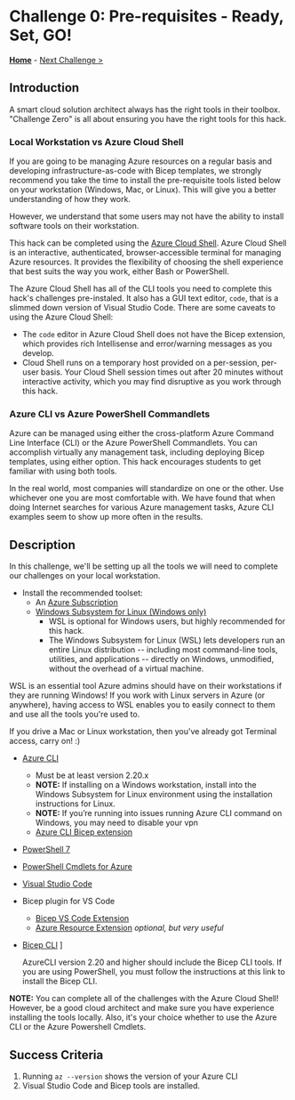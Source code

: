 # Challenge 0: Pre-requisites - Ready, Set, GO!

**[Home](../README.md)** - [Next Challenge >](./Bicep-Challenge-01.md)

## Introduction

A smart cloud solution architect always has the right tools in their toolbox. "Challenge Zero" is all about ensuring you have the right tools for this hack.

### Local Workstation vs Azure Cloud Shell

If you are going to be managing Azure resources on a regular basis and developing infrastructure-as-code with Bicep templates, we strongly recommend you take the time to install the pre-requisite tools listed below on your workstation (Windows, Mac, or Linux).  This will give you a better understanding of how they work.  

However, we understand that some users may not have the ability to install software tools on their workstation.

This hack can be completed using the [Azure Cloud Shell](https://shell.azure.com).  Azure Cloud Shell is an interactive, authenticated, browser-accessible terminal for managing Azure resources. It provides the flexibility of choosing the shell experience that best suits the way you work, either Bash or PowerShell.

The Azure Cloud Shell has all of the CLI tools you need to complete this hack's challenges pre-instaled. It also has a GUI text editor, `code`, that is a slimmed down version of Visual Studio Code. There are some caveats to using the Azure Cloud Shell:
- The `code` editor in Azure Cloud Shell does not have the Bicep extension, which provides rich Intellisense and error/warning messages as you develop.
- Cloud Shell runs on a temporary host provided on a per-session, per-user basis. Your Cloud Shell session times out after 20 minutes without interactive activity, which you may find disruptive as you work through this hack. 

### Azure CLI vs Azure PowerShell Commandlets

Azure can be managed using either the cross-platform Azure Command Line Interface (CLI) or the Azure PowerShell Commandlets. You can accomplish virtually any management task, including deploying Bicep templates, using either option.  This hack encourages students to get familiar with using both tools.

In the real world, most companies will standardize on one or the other.  Use whichever one you are most comfortable with. We have found that when doing Internet searches for various Azure management tasks, Azure CLI examples seem to show up more often in the results.

## Description

In this challenge, we'll be setting up all the tools we will need to complete our challenges on your local workstation.  

- Install the recommended toolset:
  - An [Azure Subscription](https://azure.microsoft.com/free/)
  - [Windows Subsystem for Linux (Windows only)](https://learn.microsoft.com/windows/wsl/install)
    - WSL is optional for Windows users, but highly recommended for this hack. 
    - The Windows Subsystem for Linux (WSL) lets developers run an entire Linux distribution -- including most command-line tools, utilities, and applications -- directly on Windows, unmodified, without the overhead of a virtual machine.

WSL is an essential tool Azure admins should have on their workstations if they are running Windows! If you work with Linux servers in Azure (or anywhere), having access to WSL enables you to easily connect to them and use all the tools you're used to.

If you drive a Mac or Linux workstation, then you've already got Terminal access, carry on! :)
  - [Azure CLI](https://docs.microsoft.com/en-us/cli/azure/install-azure-cli)
    - Must be at least version 2.20.x
    - **NOTE:** If installing on a Windows workstation, install into the Windows Subsystem for Linux environment using the installation instructions for Linux.
    - **NOTE:** If you’re running into issues running Azure CLI command on Windows, you may need to disable your vpn
    - [Azure CLI Bicep extension](https://learn.microsoft.com/azure/azure-resource-manager/bicep/install#azure-cli)
  - [PowerShell 7](https://learn.microsoft.com/powershell/scripting/install/installing-powershell)
  - [PowerShell Cmdlets for Azure](https://learn.microsoft.com/powershell/azure/install-az-ps)
  - [Visual Studio Code](https://code.visualstudio.com/)
  - Bicep plugin for VS Code
    - [Bicep VS Code Extension](https://marketplace.visualstudio.com/items?itemName=ms-azuretools.vscode-bicep)
    - [Azure Resource Extension](https://marketplace.visualstudio.com/items?itemName=ms-azuretools.vscode-azureresourcegroups) _optional, but very useful_
  - [Bicep CLI](https://learn.microsoft.com/azure/azure-resource-manager/bicep/install)
  ]

    AzureCLI version 2.20 and higher should include the Bicep CLI tools. If you are using PowerShell, you must follow the instructions at this link to install the Bicep CLI.

**NOTE:** You can complete all of the challenges with the Azure Cloud Shell! However, be a good cloud architect and make sure you have experience installing the tools locally.  Also, it's your choice whether to use the Azure CLI or the Azure Powershell Cmdlets.

## Success Criteria

1. Running `az --version` shows the version of your Azure CLI
1. Visual Studio Code and Bicep tools are installed.
